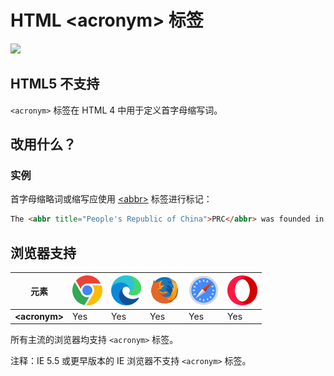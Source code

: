 HTML \<acronym> 标签
===

[![](https://shields.io/badge/HTML5-已弃用/过时-yellow?logo=HTML5)](https://caniuse.com/?search=<acronym>)

## HTML5 不支持

`<acronym>` 标签在 HTML 4 中用于定义首字母缩写词。

## 改用什么？

### 实例

首字母缩略词或缩写应使用 [\<abbr>](../tags/abbr.md) 标签进行标记：

```html idoc:preview
The <abbr title="People's Republic of China">PRC</abbr> was founded in 1949.
```

## 浏览器支持

| 元素 | ![chrome][1] | ![edge][2] | ![firefox][3] | ![safari][4] | ![opera][5] |
| ---- | ---- | ---- | ---- | ---- | ---- |
| __&lt;acronym&gt;__ | Yes | Yes | Yes | Yes | Yes |

所有主流的浏览器均支持 `<acronym>` 标签。

注释：IE 5.5 或更早版本的 IE 浏览器不支持 `<acronym>` 标签。


[1]: ../assets/chrome.svg
[2]: ../assets/edge.svg
[3]: ../assets/firefox.svg
[4]: ../assets/safari.svg
[5]: ../assets/opera.svg